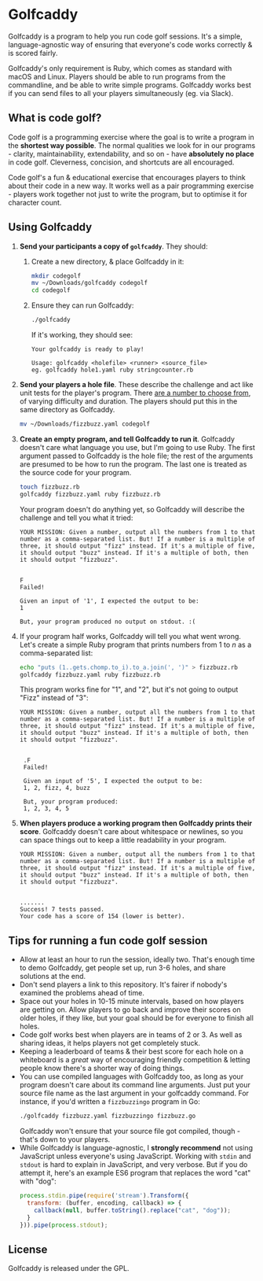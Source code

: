 # Golfcaddy

Golfcaddy is a program to help you run code golf sessions. It's a simple, language-agnostic way of ensuring that everyone's code works correctly & is scored fairly. 

Golfcaddy's only requirement is Ruby, which comes as standard with macOS and Linux. Players should be able to run programs from the commandline, and be able to write simple programs. Golfcaddy works best if you can send files to all your players simultaneously (eg. via Slack). 

## What is code golf?

Code golf is a programming exercise where the goal is to write a program in the **shortest way possible**. The normal qualities we look for in our programs - clarity, maintainability, extendability, and so on - have **absolutely no place** in code golf. Cleverness, concision, and shortcuts are all encouraged. 

Code golf's a fun & educational exercise that encourages players to think about their code in a new way. It works well as a pair programming exercise - players work together not just to write the program, but to optimise it for character count.


## Using Golfcaddy

1. **Send your participants a copy of `golfcaddy`**. They should: 
    1. Create a new directory, & place Golfcaddy in it:
        ```bash
        mkdir codegolf
        mv ~/Downloads/golfcaddy codegolf
        cd codegolf
        ```
    2. Ensure they can run Golfcaddy:
        ```bash
        ./golfcaddy
        ```

        If it's working, they should see:
        ```plaintext
        Your golfcaddy is ready to play! 

        Usage: golfcaddy <holefile> <runner> <source_file>
        eg. golfcaddy hole1.yaml ruby stringcounter.rb
        ```
2. **Send your players a hole file**. These describe the challenge and act like unit tests for the player's program. There [are a number to choose from](holes/), of varying difficulty and duration. The players should put this in the same directory as Golfcaddy.
    ```bash
    mv ~/Downloads/fizzbuzz.yaml codegolf
    ```
3. **Create an empty program, and tell Golfcaddy to run it**. Golfcaddy doesn't care what language you use, but I'm going to use Ruby. The first argument passed to Golfcaddy is the hole file; the rest of the arguments are presumed to be how to run the program. The last one is treated as the source code for your program.
   ```bash
   touch fizzbuzz.rb
   golfcaddy fizzbuzz.yaml ruby fizzbuzz.rb
   ```
   Your program doesn't do anything yet, so Golfcaddy will describe the challenge and tell you what it tried: 
   ```plaintext
   YOUR MISSION: Given a number, output all the numbers from 1 to that number as a comma-separated list. But! If a number is a multiple of three, it should output "fizz" instead. If it's a multiple of five, it should output "buzz" instead. If it's a multiple of both, then it should output "fizzbuzz".


   F
   Failed!

   Given an input of '1', I expected the output to be:
   1

   But, your program produced no output on stdout. :(
   ```
4. If your program half works, Golfcaddy will tell you what went wrong. Let's create a simple Ruby program that prints numbers from 1 to _n_ as a comma-separated list:
   ```bash
   echo "puts (1..gets.chomp.to_i).to_a.join(', ')" > fizzbuzz.rb
   golfcaddy fizzbuzz.yaml ruby fizzbuzz.rb
   ```
   This program works fine for "1", and "2", but it's not going to output "Fizz" instead of "3": 
   ```plaintext
   YOUR MISSION: Given a number, output all the numbers from 1 to that number as a comma-separated list. But! If a number is a multiple of three, it should output "fizz" instead. If it's a multiple of five, it should output "buzz" instead. If it's a multiple of both, then it should output "fizzbuzz".


    .F
    Failed!

    Given an input of '5', I expected the output to be:
    1, 2, fizz, 4, buzz

    But, your program produced:
    1, 2, 3, 4, 5
    ```
5. **When players produce a working program then Golfcaddy prints their score**. Golfcaddy doesn't care about whitespace or newlines, so you can space things out to keep a little readability in your program.
    ```plaintext
    YOUR MISSION: Given a number, output all the numbers from 1 to that number as a comma-separated list. But! If a number is a multiple of three, it should output "fizz" instead. If it's a multiple of five, it should output "buzz" instead. If it's a multiple of both, then it should output "fizzbuzz".


    .......
    Success! 7 tests passed.
    Your code has a score of 154 (lower is better).
    ```


## Tips for running a fun code golf session

* Allow at least an hour to run the session, ideally two. That's enough time to demo Golfcaddy, get people set up, run 3-6 holes, and share solutions at the end.
* Don't send players a link to this repository. It's fairer if nobody's examined the problems ahead of time.
* Space out your holes in 10-15 minute intervals, based on how players are getting on. Allow players to go back and improve their scores on older holes, if they like, but your goal should be for everyone to finish all holes. 
* Code golf works best when players are in teams of 2 or 3. As well as sharing ideas, it helps players not get completely stuck.
* Keeping a leaderboard of teams & their best score for each hole on a whiteboard is a _great_ way of encouraging friendly competition & letting people know there's a shorter way of doing things. 
* You can use compiled languages with Golfcaddy too, as long as your program doesn't care about its command line arguments. Just put your source file name as the last argument in your golfcaddy command. For instance, if you'd written a `fizzbuzzingo` program in Go: 
    ```bash
    ./golfcaddy fizzbuzz.yaml fizzbuzzingo fizzbuzz.go
    ```
    Golfcaddy won't ensure that your source file got compiled, though - that's down to your players.
* While Golfcaddy is language-agnostic, I **strongly recommend** not using JavaScript unless everyone's using JavaScript. Working with `stdin` and `stdout` is hard to explain in JavaScript, and very verbose. But if you do attempt it, here's an example ES6 program that replaces the word "cat" with "dog":
    ```javascript
    process.stdin.pipe(require('stream').Transform({
      transform: (buffer, encoding, callback) => {
        callback(null, buffer.toString().replace("cat", "dog"));
      }
    })).pipe(process.stdout);
    ```

## License

Golfcaddy is released under the GPL.


